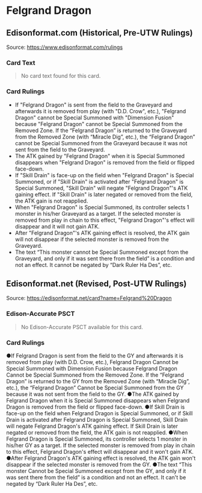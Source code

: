 # Felgrand Dragon

## Edisonformat.com (Historical, Pre-UTW Rulings)

Source: https://www.edisonformat.com/rulings

### Card Text

> No card text found for this card.

### Card Rulings

*   If "Felgrand Dragon" is sent from the field to the Graveyard and afterwards it is removed from play (with "D.D. Crow", etc.), "Felgrand Dragon" cannot be Special Summoned with "Dimension Fusion" because "Felgrand Dragon" cannot be Special Summoned from the Removed Zone. If the “Felgrand Dragon” is returned to the Graveyard from the Removed Zone (with “Miracle Dig”, etc.), the “Felgrand Dragon” cannot be Special Summoned from the Graveyard because it was not sent from the field to the Graveyard.
*   The ATK gained by "Felgrand Dragon" when it is Special Summoned disappears when "Felgrand Dragon" is removed from the field or flipped face-down.
*   If "Skill Drain" is face-up on the field when "Felgrand Dragon" is Special Summoned, or if "Skill Drain" is activated after "Felgrand Dragon" is Special Summoned, "Skill Drain" will negate "Felgrand Dragon"'s ATK gaining effect. If "Skill Drain" is later negated or removed from the field, the ATK gain is not reapplied.
*   When "Felgrand Dragon" is Special Summoned, its controller selects 1 monster in his/her Graveyard as a target. If the selected monster is removed from play in chain to this effect, "Felgrand Dragon"'s effect will disappear and it will not gain ATK.
*   After "Felgrand Dragon"'s ATK gaining effect is resolved, the ATK gain will not disappear if the selected monster is removed from the Graveyard.
*   The text “This monster cannot be Special Summoned except from the Graveyard, and only if it was sent there from the field” is a condition and not an effect. It cannot be negated by “Dark Ruler Ha Des”, etc.

## Edisonformat.net (Revised, Post-UTW Rulings)

Source: https://edisonformat.net/card?name=Felgrand%20Dragon

### Edison-Accurate PSCT

> No Edison-Accurate PSCT available for this card.

### Card Rulings

●If Felgrand Dragon is sent from the field to the GY and afterwards it is removed from play (with D.D. Crow, etc.), Felgrand Dragon Cannot be Special Summoned with Dimension Fusion because Felgrand Dragon Cannot be Special Summoned from the Removed Zone. If the “Felgrand Dragon” is returned to the GY from the Removed Zone (with “Miracle Dig”, etc.), the “Felgrand Dragon” Cannot be Special Summoned from the GY because it was not sent from the field to the GY.
●The ATK gained by Felgrand Dragon when it is Special Summoned disappears when Felgrand Dragon is removed from the field or flipped face-down.
●If Skill Drain is face-up on the field when Felgrand Dragon is Special Summoned, or if Skill Drain is activated after Felgrand Dragon is Special Summoned, Skill Drain will negate Felgrand Dragon's ATK gaining effect. If Skill Drain is later negated or removed from the field, the ATK gain is not reapplied.
●When Felgrand Dragon is Special Summoned, its controller selects 1 monster in his/her GY as a target. If the selected monster is removed from play in chain to this effect, Felgrand Dragon's effect will disappear and it won't gain ATK.
●After Felgrand Dragon's ATK gaining effect is resolved, the ATK gain won't disappear if the selected monster is removed from the GY.
●The text “This monster Cannot be Special Summoned except from the GY, and only if it was sent there from the field” is a condition and not an effect. It can't be negated by “Dark Ruler Ha Des”, etc.
            